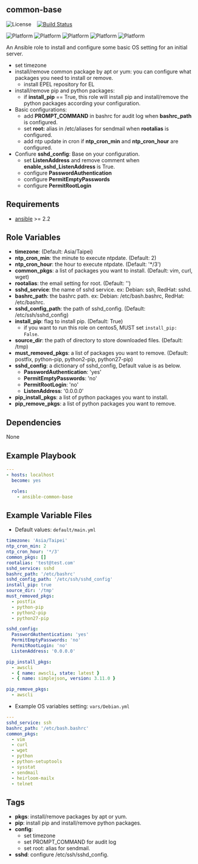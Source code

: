 common-base
-----------

![License](https://img.shields.io/badge/license-MIT-blue.svg?style=flat)&nbsp;&nbsp;&nbsp;&nbsp;[![Build Status](https://travis-ci.org/lindahu1/ansible-common-base.svg?branch=master)](https://travis-ci.org/lindahu1/ansible-common-base#)

![Platform](http://img.shields.io/badge/platform-centos-932279.svg?style=flat) ![Platform](http://img.shields.io/badge/platform-redhat-cc0000.svg?style=flat) ![Platform](http://img.shields.io/badge/platform-ubuntu-dd4814.svg?style=flat) ![Platform](http://img.shields.io/badge/platform-Amazon-3c6eb4.svg?style=flat) ![Platform](http://img.shields.io/badge/platform-opensuse-73ba25.svg?style=flat)

An Ansible role to install and configure some basic OS setting for an initial server.
- set timezone
- install/remove common package by apt or yum: you can configure what packages you need to install or remove.
  - install EPEL repository for EL
- install/remove pip and python packages:
  - if **install_pip** == True, this role will install pip and install/remove the python packages according your configuration.
- Basic configurations:
  - add **PROMPT_COMMAND** in bashrc for audit log when **bashrc_path** is configured.
  - set **root:** alias in /etc/aliases for sendmail when **rootalias** is configured.
  - add ntp update in cron if **ntp_cron_min** and **ntp_cron_hour** are configured.
- Confiure **sshd_config**: Base on your configuration.
  - set **ListenAddress** and remove comment when **enable_sshd_ListenAddress** is True.
  - configure **PasswordAuthentication**
  - configure **PermitEmptyPasswords**
  - configure **PermitRootLogin**


Requirements
------------

- [ansible](https://ansible.com) >= 2.2


Role Variables
--------------

- **timezone**: (Default: Asia/Taipei)
- **ntp_cron_min**: the minute to execute ntpdate. (Default: 2)
- **ntp_cron_hour**: the hour to execute ntpdate. (Default: '*/3')
- **common_pkgs**: a list of packages you want to install. (Default: vim, curl, wget)
- **rootalias**: the email setting for root. (Default: '')
- **sshd_service**: the name of sshd service. ex: Debian: ssh, RedHat: sshd.
- **bashrc_path**: the bashrc path. ex: Debian: /etc/bash.bashrc, RedHat: /etc/bashrc.
- **sshd_config_path**: the path of sshd_config. (Default: /etc/ssh/sshd_config)
- **install_pip**: flag to install pip. (Default: True)
  - if you want to run this role on centos5, MUST set `install_pip: False`.
- **source_dir**: the path of directory to store downloaded files. (Default: /tmp)
- **must_removed_pkgs**: a list of packages you want to remove. (Default: postfix, python-pip, python2-pip, python27-pip)
- **sshd_config**: a dictionary of sshd_config, Default value is as below.
  - **PasswordAuthentication**: 'yes'
  - **PermitEmptyPasswords**: 'no'
  - **PermitRootLogin**: 'no'
  - **ListenAddress**: '0.0.0.0'
- **pip_install_pkgs**: a list of python packages you want to install.
- **pip_remove_pkgs**: a list of python packages you want to remove.


Dependencies
------------

None


Example Playbook
----------------
```yaml
---
- hosts: localhost
  become: yes

  roles:
    - ansible-common-base
```


Example Variable Files
----------------------

* Default values: `default/main.yml`
```yaml
timezone: 'Asia/Taipei'
ntp_cron_min: 2
ntp_cron_hour: '*/3'
common_pkgs: []
rootalias: 'test@test.com'
sshd_service: sshd
bashrc_path: '/etc/bashrc'
sshd_config_path: '/etc/ssh/sshd_config'
install_pip: true
source_dir: '/tmp'
must_removed_pkgs:
  - postfix
  - python-pip
  - python2-pip
  - python27-pip

sshd_config:
  PasswordAuthentication: 'yes'
  PermitEmptyPasswords: 'no'
  PermitRootLogin: 'no'
  ListenAddress: '0.0.0.0'

pip_install_pkgs:
  - awscli
  - { name: awscli, state: latest }
  - { name: simplejson, version: 3.11.0 }

pip_remove_pkgs:
  - awscli
```

* Example OS variables setting: `vars/Debian.yml`
```yaml
---
sshd_service: ssh
bashrc_path: '/etc/bash.bashrc'
common_pkgs:
  - vim
  - curl
  - wget
  - python
  - python-setuptools
  - sysstat
  - sendmail
  - heirloom-mailx
  - telnet
```

Tags
----

- **pkgs**: install/remove packages by apt or yum.
- **pip**: install pip and install/remove python packages.
- **config**: 
  - set timezone
  - set PROMPT_COMMAND for audit log
  - set root: alias for sendmail.
- **sshd**: configure /etc/ssh/sshd_config.


